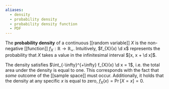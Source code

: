 ```yaml
---
aliases:
  - density
  - probability density
  - probability density function
  - PDF
---
```


The **probability density** of a continuous [[random variable]] $X$ is the non-negative [[function]] $f_{X} : \mathbb{R} \to \mathbb{R}_{+}$. Intuitively, $f_{X}(x) \d x$ represents the probability that $X$ takes a value in the infinitesimal interval $[x, x + \d x]$.

The density satisfies $\int_{-\infty}^{+\infty} f_{X}(x) \d x = 1$, i.e. the total area under the density is equal to one. This corresponds with the fact that *some* outcome of the [[sample space]] must occur. Additionally, it holds that the density at any specific $x$ is equal to zero, $f_{X}(x) = \Pr[X = x] = 0$.